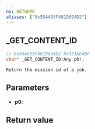 ```yaml
---
ns: NETWORK
aliases: ["0x55AA95F481D694D2"]
---
```

## _GET_CONTENT_ID

```c
// 0x55AA95F481D694D2 0x331AEABF
char* _GET_CONTENT_ID(Any p0);
```

```
Return the mission id of a job.  
```

## Parameters
* **p0**: 

## Return value
